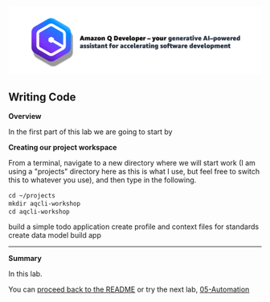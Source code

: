 ![Amazon Q Developer header](/images/q-vscode-header.png)

## Writing Code

**Overview**

In the first part of this lab we are going to start by

**Creating our project workspace**

From a terminal, navigate to a new directory where we will start work (I am using a "projects" directory here as this is what I use, but feel free to switch this to whatever you use), and then type in the following. 

```
cd ~/projects
mkdir aqcli-workshop
cd aqcli-workshop
```

build a simple todo application
create profile and context files for standards
create data model
build app


---


**Summary**

In this lab.

You can [proceed back to the README](/README.md) or try the next lab, [05-Automation](/workshop/05-automation.md)